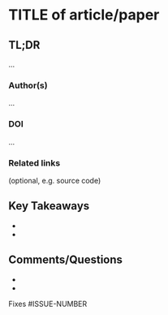 # TITLE of article/paper


## TL;DR

...


### Author(s)

...


### DOI

...


### Related links

(optional, e.g. source code)


## Key Takeaways

* 
* 


## Comments/Questions

* 
* 


Fixes #ISSUE-NUMBER
